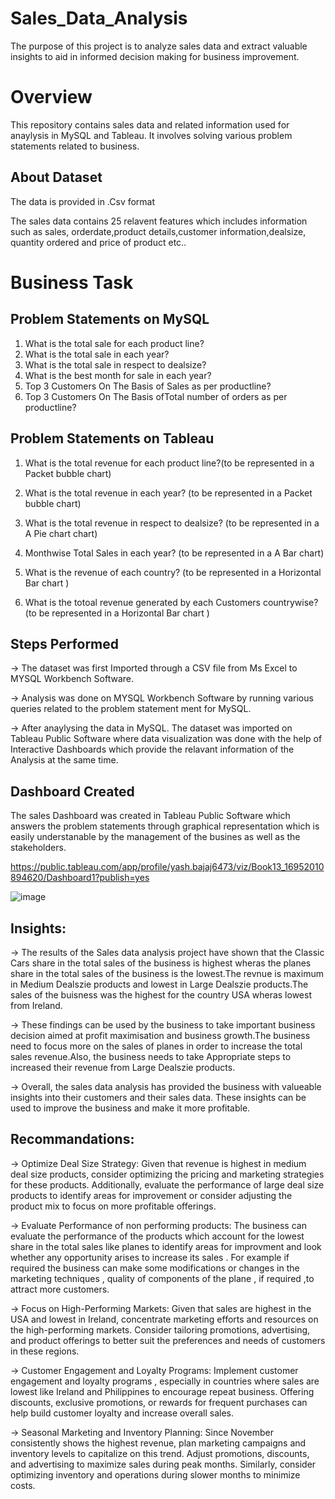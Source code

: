 # Sales_Data_Analysis


The purpose of this project is to analyze sales data and extract valuable insights to aid in informed decision making for business improvement.


# Overview

This repository contains sales data and related information used for  anaylysis in MySQL and Tableau. It involves solving various problem statements related to business.  





## About Dataset

The data is provided in .Csv format

The sales data contains 25 relavent features which includes information such as sales, orderdate,product details,customer information,dealsize, quantity ordered and price of product etc..






# Business Task

## Problem Statements on MySQL

1. What is the total sale for each product line?
2. What is the total sale in each year?
3. What is the total sale in respect to dealsize?
4. What is the best month for sale in each year?
5. Top 3 Customers On The Basis of Sales as per productline?
6. Top 3 Customers On The Basis ofTotal number of orders as per productline?

## Problem Statements on Tableau

1. What is the total revenue for each product line?(to be represented in a Packet bubble chart)

2. What is the total revenue in each year?
(to be represented in a Packet bubble chart)

3. What is the total revenue in respect to dealsize? (to be represented in a A Pie chart  chart)

4. Monthwise Total Sales in each year? (to be represented in a A Bar chart)

5. What is the revenue of each country? 
(to be represented in a Horizontal Bar chart )

6. What is the totoal revenue generated by each Customers countrywise? 
(to be represented in a Horizontal Bar chart )
## Steps Performed

-> The dataset was first Imported through a CSV file from Ms Excel to MYSQL Workbench Software.

-> Analysis was done on MYSQL Workbench Software by running various queries related to the problem statement ment for MySQL.

-> After anaylysing the data in MySQL. The dataset was imported on Tableau Public Software where data visualization was done with the help of Interactive Dashboards which provide the relavant information of the  Analysis at the same time. 

## Dashboard Created

The sales Dashboard was created in Tableau Public Software which answers the problem statements through graphical representation which is easily understanable by the management of the busines as well as the stakeholders.

https://public.tableau.com/app/profile/yash.bajaj6473/viz/Book13_16952010894620/Dashboard1?publish=yes

![image](https://github.com/yash-9300/Sales_Data_Analysis/assets/142987184/f2e0f382-196a-4294-9f9c-68dcebe8befe)






## Insights:

-> The results of the Sales data analysis project have shown that the Classic Cars share in the total sales of the business is highest wheras the planes share in the total sales of the business is the lowest.The revnue is maximum in Medium Dealszie products and lowest in Large Dealszie products.The  sales of the buisness was the highest for the country USA wheras lowest from Ireland. 

-> These findings can be used by the business to take important business decision aimed at profit maximisation and business growth.The business need to focus more on the sales of planes in order to increase the total sales revenue.Also, the business needs to take Appropriate steps to increased their revenue from Large Dealszie products.

-> Overall, the sales data analysis  has provided the business with valueable insights into their customers and their sales data.
These insights can be used to improve the business and make it more profitable.

## Recommandations:

-> Optimize Deal Size Strategy:
Given that revenue is highest in medium deal size products, consider optimizing the pricing and marketing strategies for these products. Additionally, evaluate the performance of large deal size products to identify areas for improvement or consider adjusting the product mix to focus on more profitable offerings.

-> Evaluate Performance of non performing products:
The business can evaluate the performance of the products which account for the lowest share in the total sales like planes to identify areas for improvment and look whether any opportunity arises to increase its sales . For example if required the business can make some modifications or changes in the marketing techniques , quality of components of the plane , if required ,to attract more customers.

-> Focus on High-Performing Markets:
Given that sales are highest in the USA and lowest in Ireland, concentrate marketing efforts and resources on the high-performing markets. Consider tailoring promotions, advertising, and product offerings to better suit the preferences and needs of customers in these regions.

-> Customer Engagement and Loyalty Programs:
Implement customer engagement and loyalty programs , especially in countries where sales are lowest like Ireland and Philippines to encourage repeat business. Offering discounts, exclusive promotions, or rewards for frequent purchases can help build customer loyalty and increase overall sales.

-> Seasonal Marketing and Inventory Planning:
Since November consistently shows the highest revenue, plan marketing campaigns and inventory levels to capitalize on this trend. Adjust promotions, discounts, and advertising to maximize sales during peak months. Similarly, consider optimizing inventory and operations during slower months to minimize costs.

